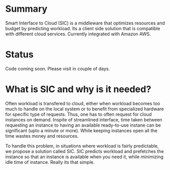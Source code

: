 # Summary
Smart Interface to Cloud (SIC) is a middleware that optimizes resources and budget by predicting workload. Its a client side solution that is compatible with different cloud services. Currently integrated with Amazon AWS.

# Status
Code coming soon. Please visit in couple of days.

# What is SIC and why is it needed?
Often workload is transfered to cloud, either when workload becomes too much to handle on the local system or
to benefit from specialized hardware for specific type of requests. Thus, one has to often request for cloud instances
on demand. Inspite of streamlined interface, time taken between requesting an instance to having an available ready-to-use instane can be significant (upto a minute or more). While keeping instances open all the time wastes money and resources.

To handle this problem, in situations where workload is fairly predictable, we propose a solution called SIC. SIC predicts workload and prefetches the instance so that an instance is available when you need it, while minimizing idle time of instance. Really its that simple.
